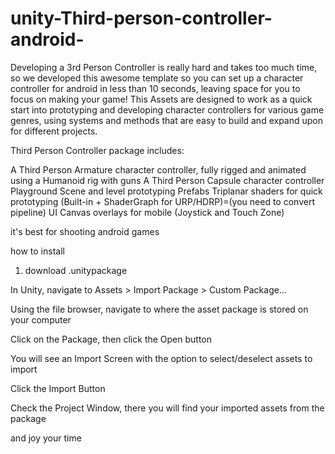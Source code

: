 # unity-Third-person-controller-android-
Developing a 3rd Person Controller is really hard and takes too much time, so we developed this awesome template so you can set up a character controller for android in less than 10 seconds, leaving space for you to focus on making your game!
This Assets are designed to work as a quick start into prototyping and developing character controllers for various game genres, using systems and methods that are easy to build and expand upon for different projects.

Third Person Controller package includes:

A Third Person Armature character controller, fully rigged and animated using a Humanoid rig with guns
A Third Person Capsule character controller
Playground Scene and level prototyping Prefabs
Triplanar shaders for quick prototyping (Built-in + ShaderGraph for URP/HDRP)=(you need to convert pipeline)
UI Canvas overlays for mobile (Joystick and Touch Zone)

it's best for shooting android games

how to install

1) download .unitypackage

In Unity, navigate to Assets > Import Package > Custom Package...

Using the file browser, navigate to where the asset package is stored on your computer

Click on the Package, then click the Open button

You will see an Import Screen with the option to select/deselect assets to import

Click the Import Button

Check the Project Window, there you will find your imported assets from the package

and joy your time 

